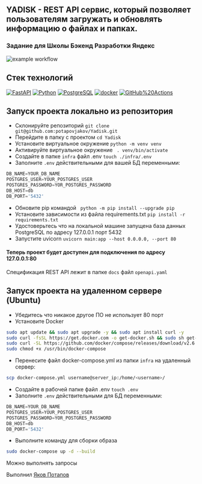 ## YADISK - REST API сервис, который позволяет пользователям загружать и обновлять информацию о файлах и папках.
### Задание для Школы Бэкенд Разработки Яндекс
![example workflow](https://github.com/potapovjakov/Yadisk/actions/workflows/yadisk_workflow.yml/badge.svg)  

## Стек технологий

[![FastAPI](https://img.shields.io/badge/FastAPI-005571?style=for-the-badge&logo=fastapi)](https://fastapi.tiangolo.com/)
[![Python](https://img.shields.io/badge/-Python-464646?style=flat-square&logo=Python)](https://www.python.org/)
[![PostgreSQL](https://img.shields.io/badge/-PostgreSQL-464646?style=flat-square&logo=PostgreSQL)](https://www.postgresql.org/)
[![docker](https://img.shields.io/badge/-Docker-464646?style=flat-square&logo=docker)](https://www.docker.com/)
[![GitHub%20Actions](https://img.shields.io/badge/-GitHub%20Actions-464646?style=flat-square&logo=GitHub%20actions)](https://github.com/features/actions)

## Запуск проекта локально из репозитория
- Склонируйте репозиторий `git clone git@github.com:potapovjakov/Yadisk.git`
- Перейдите в папку с проектом `cd Yadisk`
- Установите виртуальное окружение `python -m venv venv `
- Активируйте виртуальное окружение ` . venv/bin/activate`
- Создайте в папке `infra` файл .env `touch ./infra/.env`
- Заполните `.env` действительными для вашей БД переменными:
```python
DB_NAME=YOUR_DB_NAME
POSTGRES_USER=YOUR_POSTGRES_USER
POSTGRES_PASSWORD=YOR_POSTGRES_PASSWORD
DB_HOST=db
DB_PORT='5432'
```
- Обновите pip командой ` python -m pip install --upgrade pip`
- Установите зависимости из файла requirements.txt `pip install -r requirements.txt`
- Удостоверьтесь что на локальной машине запущена база данных PostgreSQL по адресу 127.0.0.1 порт 5432
- Запустите uvicorn `uvicorn main:app --host 0.0.0.0, --port 80`
#### Теперь проект будет доступен для подключения по адресу 127.0.0.1:80
Спецификация REST API лежит в папке `docs` файл `openapi.yaml`

## Запуск проекта на удаленном сервере (Ubuntu)
- Убедитесь что никакое другое ПО не использует 80 порт
- Установите Docker
```bash
sudo apt update && sudo apt upgrade -y && sudo apt install curl -y
sudo curl -fsSL https://get.docker.com -o get-docker.sh && sudo sh get-docker.sh && sudo rm get-docker.sh
sudo curl -SL https://github.com/docker/compose/releases/download/v2.6.0/docker-compose-linux-x86_64 -o /usr/bin/docker-compose
sudo chmod +x /usr/bin/docker-compose
```
- Перенесите файл docker-compose.yml из папки `infra` на удаленный сервер:
```bash
scp docker-compose.yml username@server_ip:/home/<username>/
```
- Создайте в рабочей папке файл .env `touch .env`
- Заполните `.env` действительными для БД переменными:
```python
DB_NAME=YOUR_DB_NAME
POSTGRES_USER=YOUR_POSTGRES_USER
POSTGRES_PASSWORD=YOR_POSTGRES_PASSWORD
DB_HOST=db
DB_PORT='5432'
```
- Выполните команду для сборки образа
```bash
sudo docker-compose up -d --build
```
Можно выполнять запросы

Выполнил
[Яков Потапов](https://github.com/potapovjakov)